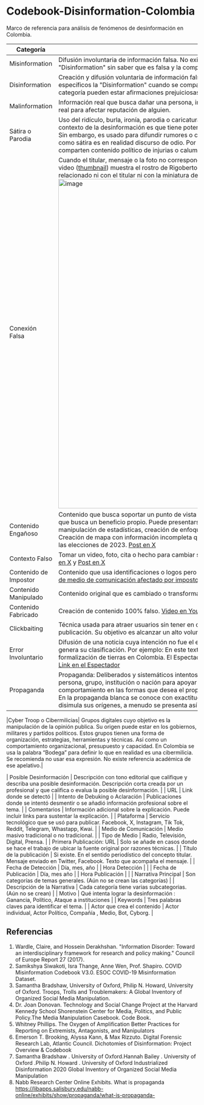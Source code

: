 # Codebook-Disinformation-Colombia
Marco de referencia para análisis de fenómenos de desinformación en Colombia.

| Categoría | Definición |
| --------- | ---------- |
| Misinformation | Difusión involuntaria de información falsa.  No existe intención de engañar.  En algunos casos alguien toma una "Disinformation" sin saber que es falsa y la comparte. En ese caso es Misinformation.  |
| Disinformation | Creación y difusión voluntaria de información falsa que busca crear daño o generar problemas. En algunos casos específicos la "Disinformation" cuando se comparte se puede categorizar como "misinformation". En esta categoría pueden estar afirmaciones prejuiciosas. Afirmaciones parciales, con una inclinación.  (Biased claims)  |
| Malinformation | Información real que busca dañar una persona, institución o comunidad.  Ejemplo: Compartir una historia médica real para afectar reputación de alguien.  |
| Sátira o Parodia | Uso del ridículo, burla, ironía, parodia o caricatura para narrar un hecho social.  El problema de la satira en el contexto de la desinformación es que tiene potencial para engañar.  Sátira debería considerarse una forma de arte. Sin embargo, es usado para difundir rumores o conspiraciones. Muchas veces lo que se comparte categorizado como sátira es en realidad discurso de odio. Por ejemplo: Cuentas que usan el calificativo de sátira pero comparten contenido político de injurias o calumnias.    
| Conexión Falsa | Cuando el titular, mensaje o la foto no corresponden al desarrollo del contenido. Ejemplo: La imagen miniatura del video ([thumbnail](https://en.wikipedia.org/wiki/Thumbnail)) muestra el rostro de Rigoberto Urán y Egan Bernal. El video corresponde a otro tema no relacionado ni con el titular ni con la miniatura del video. Por ejemplo: [Video en YouTube](https://www.youtube.com/watch?v=itrDwdH2e0Q)  <img width="867" alt="image" src="https://github.com/Hyperconectado/Codebook-Disinformation-Colombia/assets/506051/b0aad28e-477b-43df-bfd9-d2e3e637a390">|
| Contenido Engañoso | Contenido que busca soportar un punto de vista que en la mayoría de los casos no es una realidad comprobable y que busca un beneficio propio. Puede presentarse en muchas formas. Técnicas usadas: Uso de citas parciales, manipulación de estadísticas, creación de enfoques engañosos de una noticia, omitir Información Por ejemplo: Creación de mapa con información incompleta que busca dar la idea de que Colombia hizo un giro a la derecha en las elecciones de 2023. [Post en X](https://twitter.com/CamiloSilvaJ/status/1719072970230931930)  |
| Contexto Falso | Tomar un video, foto, cita o hecho para cambiar su significado con el objetivo de causar daño. Por ejemplo: [Post en X](https://www.instagram.com/p/CyMj9lTr-if/?hl=es) y [Post en X](https://x.com/DavidRacero/status/1711566065535201439?s=20?) |
| Contenido de Impostor | Contenido que usa identificaciones o logos pero que realmente no fue producido a quien se le atribuye. [Mensaje de medio de comunicación afectado por impostor](https://twitter.com/kienyke/status/1715479738569949663?) |
| Contenido Manipulado | Contenido original que es cambiado o transformado con la intención de engañar [Niño disfrazado de guerrillero](https://www.youtube.com/watch?v=_cC3ZmP5lnM&t=16s) |
| Contenido Fabricado | Creación de contenido 100% falso. [Video en YouTube](https://www.youtube.com/shorts/jdR3DuDFB4I) |
| Clickbaiting | Técnica usada para atraer usuarios sin tener en cuenta las consideraciones éticas y profesionales de una publicación. Su objetivo es alcanzar un alto volumen de usuarios visitando un portal. Por ejemplo: [Pulzo](https://www.pulzo.com/nacion/gustavo-petro-no-terminara-mandato-colombia-prediccion-astrologa-PP3116102) |
| Error Involuntario | Difusión de una noticia cuya intención no fue el engaño. Anomalía en la construcción de la pieza informativa genera su clasificación. Por ejemplo: En este texto se observan dos datos diferentes acerca de las cifras de formalización de tierras en Colombia. El Espectador nota la diferencia y crea un artículo explicando el fenómeno. [Link en el Espectador](https://www.elespectador.com/politica/cifras-de-formalizacion-de-tierras-avivan-pulso-entre-jhenifer-mojica-y-gerardo-vega-min-agricultura-ant-noticias-colombia/ ) |
|Propaganda | Propaganda:  Deliberados y sistemáticos intentos de  difusión de información o ideas para influenciar a una persona, grupo, institución o nación para apoyar – u oponerse – a un caso particular.  Busca afectar el comportamiento en las formas que desea el propagandista.Se puede dividir en Propaganda Gris, Blanca o Negra. En la propaganda blanca se conoce con exactitud su fuente. En la gris no es muy claro su origen y en la Negra que disimula sus orígenes, a menudo se presenta así misma como el objetivo que está tratando desacreditar.|

|Cyber Troop o Cibermilicias| Grupos digitales cuyo objetivo es la manipulación de la opinión publica. Su origen puede estar en los gobiernos, militares y partidos políticos. Estos grupos tienen una forma de organización, estrategias, herramientas y técnicas. Así como un comportamiento organizacional, presupuesto y capacidad. 
En Colombia se usa la palabra “Bodega” para definir lo que en realidad es una cibermilicia. Se recomienda no usar esa expresión. No existe referencia académica de ese apelativo.| 

| Posible Desinformación | Descripción con tono editorial que califique y describa una posible desinformación. Descripción corta creada por un profesional y que califica o evalua la posible desinformación. |
| URL  | Link donde se detectó   |
| Intento de Debuking o Aclaración | Publicaciones donde se intentó desmentir o se añadió información profesional sobre el tema. |
| Comentarios | Información adicional sobre la explicación. Puede incluir links para sustentar la explicación. |
| Plataforma | Servicio tecnológico que se usó para publicar. Facebook, X, Instagram, Tik Tok, Reddit, Telegram, Whastapp, Kwai. |
| Medio de Comunicación | Medio masivo tradicional o no tradicional. |
| Tipo de Medio | Radio, Televisión, Digital, Prensa. |
| Primera Publicación: URL | Solo se añade en casos donde se hace el trabajo de ubicar la fuente original por razones técnicas. |
| Título de la publicación | Si existe. En el sentido periodístico del concepto titular. Mensaje enviado en Twitter, Facebook. Texto que acompaña el mensaje. |
| Fecha de Detección | Día, mes, año |
| Hora Detección |   |
| Fecha de Publicación | Día, mes año |
| Hora Publicación |  |
| Narrativa Principal | Son categorías de temas generales. (Aún no se crean las categorías)  |
| Descripción de la Narrativa | Cada categoría tiene varias subcategorias. (Aún no se crean)  |
| Motivo | Qué intenta lograr la desinformación : Ganancia, Político, Ataque a instituciones  |
| Keywords | Tres palabras claves para identificar el tema. |
| Actor que crea el contenido | Actor individual, Actor Político, Compañía , Medio, Bot, Cyborg. |

## Referencias
1. Wardle, Claire, and Hossein Derakhshan. "Information Disorder: Toward an interdisciplinary framework for research and policy making." Council of Europe Report 27 (2017).
2. Samikshya Siwakoti, Isra Thange, Anne Wen, Prof. Shapiro. COVID Misinformation Codebook V3.0. ESOC COVID-19 Misinformation Dataset.
3. Samantha Bradshaw, University of Oxford, Philip N. Howard, University of Oxford. Troops, Trolls and Troublemakers: A Global Inventory of Organized Social Media Manipulation.
4. Dr. Joan Donovan. Technology and Social Change Project at the Harvard Kennedy School Shorenstein Center for Media, Politics, and Public Policy.The Media Manipulation Casebook. Code Book.
5. Whitney Phillips. The Oxygen of Amplification Better Practices for Reporting on Extremists, Antagonists, and Manipulators
6. Emerson T. Brooking, Alyssa Kann, & Max Rizzuto. Digital Forensic Research Lab, Atlantic Council. Dichotomies of Disinformation: Project Overview & Codebook
7. Samantha Bradshaw . University of Oxford.Hannah Bailey . University of Oxford .Philip N. Howard . University of Oxford Industrialized Disinformation
2020 Global Inventory of Organized Social Media Manipulation
8. Nabb Research Center Online Exhibits. What is propaganda https://libapps.salisbury.edu/nabb-online/exhibits/show/propaganda/what-is-propaganda-













